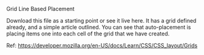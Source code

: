 Grid Line Based Placement

Download this file as a starting point or see it live here. It has a grid defined already, and a simple article outlined. You can see that auto-placement is placing items one into each cell of the grid that we have created.

Ref: https://developer.mozilla.org/en-US/docs/Learn/CSS/CSS_layout/Grids
